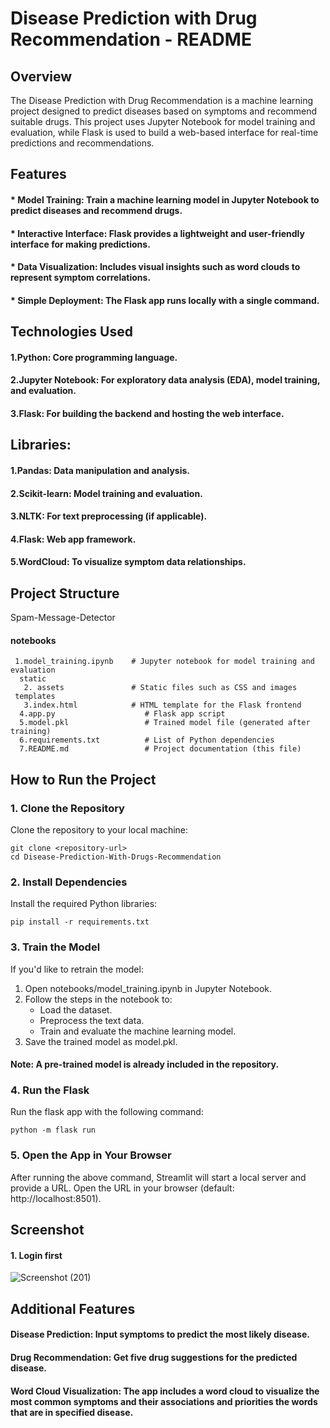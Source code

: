 # Disease Prediction with Drug Recommendation - README

## Overview
The Disease Prediction with Drug Recommendation is a machine learning project designed to predict diseases based on symptoms and recommend suitable drugs. This project uses Jupyter Notebook for model training and evaluation, while Flask is used to build a web-based interface for real-time predictions and recommendations.

## Features
#### * Model Training: Train a machine learning model in Jupyter Notebook to predict diseases and recommend drugs.
#### * Interactive Interface: Flask provides a lightweight and user-friendly interface for making predictions.
#### * Data Visualization: Includes visual insights such as word clouds to represent symptom correlations.
#### * Simple Deployment: The Flask app runs locally with a single command.

## Technologies Used
#### 1.Python: Core programming language.
#### 2.Jupyter Notebook:  For exploratory data analysis (EDA), model training, and evaluation.
#### 3.Flask: For building the backend and hosting the web interface.

## Libraries:
#### 1.Pandas: Data manipulation and analysis.
#### 2.Scikit-learn: Model training and evaluation.
#### 3.NLTK: For text preprocessing (if applicable).
#### 4.Flask: Web app framework.
#### 5.WordCloud: To visualize symptom data relationships.

## Project Structure

Spam-Message-Detector

  #### notebooks
     1.model_training.ipynb    # Jupyter notebook for model training and evaluation
      static
       2. assets               # Static files such as CSS and images
     templates
       3.index.html            # HTML template for the Flask frontend
      4.app.py                    # Flask app script
      5.model.pkl                 # Trained model file (generated after training)
      6.requirements.txt          # List of Python dependencies
      7.README.md                 # Project documentation (this file)

## How to Run the Project
### 1. Clone the Repository
Clone the repository to your local machine:

    git clone <repository-url>
    cd Disease-Prediction-With-Drugs-Recommendation

### 2. Install Dependencies
Install the required Python libraries:

    pip install -r requirements.txt

### 3. Train the Model
If you'd like to retrain the model:

1. Open notebooks/model_training.ipynb in Jupyter Notebook.
2. Follow the steps in the notebook to:
   * Load the dataset.
   * Preprocess the text data.
   * Train and evaluate the machine learning model.
3. Save the trained model as model.pkl.

#### Note: A pre-trained model is already included in the repository.

### 4. Run the Flask
Run the flask app with the following command:

    python -m flask run

### 5. Open the App in Your Browser
After running the above command, Streamlit will start a local server and provide a URL. Open the URL in your browser (default: http://localhost:8501).

## Screenshot
 #### 1. Login first
![Screenshot (201)](https://github.com/user-attachments/assets/a77ab938-0ca0-4624-9db0-7e8565a7b843)


## Additional Features
  #### Disease Prediction: Input symptoms to predict the most likely disease.
  #### Drug Recommendation: Get five drug suggestions for the predicted disease.
  #### Word Cloud Visualization: The app includes a word cloud to visualize the most common symptoms and their associations and priorities the words that are in specified disease.



